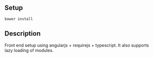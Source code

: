 ## Setup
```shell
bower install
```

## Description
Front end setup using angularjs + requirejs + typescript. It also supports lazy loading of modules.
